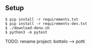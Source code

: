 ## Setup

```
$ pip install -r requirements.txt
$ pip install -r requirements-dev.txt
$ ./download-deno.sh
$ python3 -m pytest
```


TODO: rename project: bottelo --> potti
